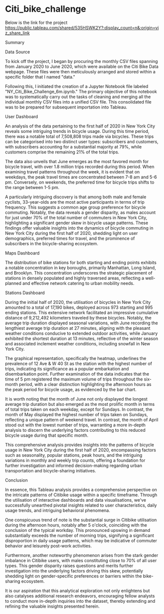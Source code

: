 # Citi_bike_challenge
 Below is the link for the project
https://public.tableau.com/shared/535HSWK2Y?:display_count=n&:origin=viz_share_link

Summary

Data Source

To kick off the project, I began by procuring the monthly CSV files spanning from January 2020 to June 2020, which were available on the Citi Bike Data webpage. These files were then meticulously arranged and stored within a specific folder that I named "data."

Following this, I initiated the creation of a Jupyter Notebook file labeled "NY_Citi_Bike_Challenge_6m.ipynb." The primary objective of this notebook was to systematically carry out the tasks of cleaning and merging all the individual monthly CSV files into a unified CSV file. This consolidated file was to be prepared for subsequent importation into Tableau.

User Dashboard

An analysis of the data pertaining to the first half of 2020 in New York City reveals some intriguing trends in bicycle usage. During this time period, there was a notable total of 7,508,808 trips made via bicycles. These trips can be categorised into two distinct user types: subscribers and customers, with subscribers accounting for a substantial majority at 79%, while customers comprise the remaining 21% of the total trips.

The data also unveils that June emerges as the most favored month for bicycle travel, with over 1.8 million trips recorded during this period. When examining travel patterns throughout the week, it is evident that on weekdays, the peak travel times are concentrated between 7-8 am and 5-6 pm. Conversely, on weekends, the preferred time for bicycle trips shifts to the range between 1-5 pm.

A particularly intriguing discovery is that among both male and female cyclists, 33-year-olds are the most active participants in terms of trip frequency. This suggests a common age group preference for bicycle commuting. Notably, the data reveals a gender disparity, as males account for just under 70% of the total number of commuters in New York City, highlighting a significant gender skew in bicycle usage patterns. These findings offer valuable insights into the dynamics of bicycle commuting in New York City during the first half of 2020, shedding light on user demographics, preferred times for travel, and the prominence of subscribers in the bicycle-sharing ecosystem.

Maps Dashboard 

The distribution of bike stations for both starting and ending points exhibits a notable concentration in key boroughs, primarily Manhattan, Long Island, and Brooklyn. This concentration underscores the strategic placement of stations in densely populated and highly traversed areas, reflecting a well-planned and effective network catering to urban mobility needs.

Stations Dashboard

During the initial half of 2020, the utilisation of bicycles in New York City amounted to a total of 17,190 bikes, deployed across 973 starting and 995 ending stations. This extensive network facilitated an impressive cumulative distance of 9,212,492 kilometers traveled by these bicycles. Notably, the average trip duration displayed seasonal variations, with June recording the lengthiest average trip duration at 27 minutes, aligning with the pleasant weather conditions conducive to extended outdoor activities, while January exhibited the shortest duration at 13 minutes, reflective of the winter season and associated inclement weather conditions, including snowfall in New York City.

The graphical representation, specifically the heatmap, underlines the prevalence of 12 Ave & W 40 St as the station with the highest number of trips, indicating its significance as a popular embarkation and disembarkation point. Further examination of the data indicates that the time of 5 pm registered the maximum volume of trips throughout the six-month period, with a clear distinction highlighting the afternoon hours as the peak period for bicycle usage, as evidenced by the bar chart.

It is worth noting that the month of June not only displayed the longest average trip duration but also emerged as the most prolific month in terms of total trips taken on each weekday, except for Sundays. In contrast, the month of May displayed the highest number of trips taken on Sundays, reflecting a unique pattern of weekend travel. In contrast, the month of April stood out with the lowest number of trips, warranting a more in-depth analysis to discern the underlying factors contributing to this reduced bicycle usage during that specific month.

This comprehensive analysis provides insights into the patterns of bicycle usage in New York City during the first half of 2020, encompassing factors such as seasonality, popular stations, peak hours, and the intriguing variations in monthly and weekly trip counts, offering a foundation for further investigation and informed decision-making regarding urban transportation and bicycle-sharing initiatives. 


Conclusion

In essence, this Tableau analysis provides a comprehensive perspective on the intricate patterns of Citibike usage within a specific timeframe. Through the utilisation of interactive dashboards and data visualisations, we've successfully unearthed pivotal insights related to user characteristics, daily usage trends, and intriguing behavioral phenomena.

One conspicuous trend of note is the substantial surge in Citibike utilisation during the afternoon hours, notably after 5 o'clock, coinciding with the conclusion of the typical workday. This pronounced upswing in demand substantially exceeds the number of morning trips, signifying a significant disproportion in daily usage patterns, which may be indicative of commuter behavior and leisurely post-work activities.

Furthermore, another noteworthy phenomenon arises from the stark gender imbalance in Citibike users, with males constituting close to 70% of all user types. This gender disparity raises questions and merits further investigation into the underlying factors driving this skew, potentially shedding light on gender-specific preferences or barriers within the bike-sharing ecosystem.

It is our aspiration that this analytical exploration not only enlightens but also catalyses additional research endeavors, encouraging fellow analysts to conduct more in-depth inquiries into the dataset, thereby extending and refining the valuable insights presented herein.

